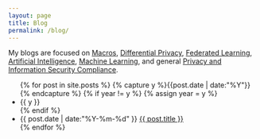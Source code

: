 ```yaml
---
layout: page
title: Blog
permalink: /blog/
---
```


My blogs are focused on <a href="/categories/#Macros" style="font-weight:normal;"> Macros</a>, <a href="/categories/#DiferentialPrivacy" style="font-weight:normal;"> Differential Privacy</a>, <a href="/categories/#FederatedLearning" style="font-weight:normal;"> Federated Learning</a>, <a href="/categories/#AI" style="font-weight:normal;"> Artificial Intelligence</a>, <a href="/categories/#MachineLearning" style="font-weight:normal;"> Machine Learning</a>, and general <a href="/categories/#Compliance" style="font-weight:normal;"> Privacy and Information Security Compliance</a>.

<ul class="listing">
{% for post in site.posts %}
  {% capture y %}{{post.date | date:"%Y"}}{% endcapture %}
  {% if year != y %}
    {% assign year = y %}
    <li class="listing-seperator">{{ y }}</li>
  {% endif %}
  <li class="listing-item">
    <time datetime="{{ post.date | date:"%Y-%m-%d" }}">{{ post.date | date:"%Y-%m-%d" }}</time>
    <a href="{{ post.url }}" title="{{ post.title }}">{{ post.title }}</a>
  </li>
{% endfor %}
</ul>
